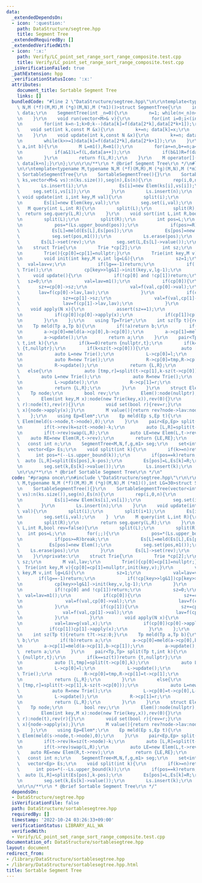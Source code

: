 ```yaml
---
data:
  _extendedDependsOn:
  - icon: ':question:'
    path: DataStructure/segtree.hpp
    title: Segment Tree
  _extendedRequiredBy: []
  _extendedVerifiedWith:
  - icon: ':x:'
    path: Verify/LC_point_set_range_sort_range_composite.test.cpp
    title: Verify/LC_point_set_range_sort_range_composite.test.cpp
  _isVerificationFailed: true
  _pathExtension: hpp
  _verificationStatusIcon: ':x:'
  attributes:
    document_title: Sortable Segment Tree
    links: []
  bundledCode: "#line 2 \"DataStructure/segtree.hpp\"\n\r\ntemplate<typename M,typename\
    \ N,M (*f)(M,M),M (*g)(M,N),M (*m1)()>struct SegmentTree{\r\n    int n; vector<M>\
    \ data;\r\n    SegmentTree(int _n=0){\r\n        n=1; while(n<_n)n<<=1; data.assign(2*n,m1());\r\
    \n    }\r\n    void run(vector<M>& v){\r\n        for(int i=0;i<(int)v.size();i++)data[i+n]=v[i];\r\
    \n        for(int k=n-1;k>0;k--)data[k]=f(data[2*k],data[2*k+1]);\r\n    }\r\n\
    \    void set(int k,const M &x){\r\n        k+=n; data[k]=x;\r\n        while(k>>=1)data[k]=f(data[2*k],data[2*k+1]);\r\
    \n    }\r\n    void update(int k,const N &x){\r\n        k+=n; data[k]=g(data[k],x);\r\
    \n        while(k>>=1)data[k]=f(data[2*k],data[2*k+1]);\r\n    }\r\n    M query(int\
    \ a,int b){\r\n        M L=m1(),R=m1();\r\n        for(a+=n,b+=n;a<b;a>>=1,b>>=1){\r\
    \n            if(a&1)L=f(L,data[a++]);\r\n            if(b&1)R=f(data[--b],R);\r\
    \n        }\r\n        return f(L,R);\r\n    }\r\n    M operator[](const int &k)const{return\
    \ data[k+n];}\r\n};\r\n\r\n/**\r\n * @brief Segment Tree\r\n */\n#line 3 \"DataStructure/sortablesegtree.hpp\"\
    \n\r\ntemplate<typename M,typename N,M (*f)(M,M),M (*g)(M,N),M (*m1)(),int LG=30>struct\
    \ SortableSegmentTree{\r\n    SortableSegmentTree(){}\r\n    SortableSegmentTree(vector<int>&\
    \ ks,vector<M>& vs):n(ks.size()),seg(n),Es(n){\r\n        rep(i,0,n){\r\n    \
    \        Ls.insert(i);\r\n            Es[i]=new Elem(ks[i],vs[i]);\r\n       \
    \     seg.set(i,vs[i]);\r\n        }\r\n        Ls.insert(n);\r\n    }\r\n   \
    \ void update(int i,int key,M val){\r\n        split(i);\r\n        split(i+1);\r\
    \n        Es[i]=new Elem(key,val);\r\n        seg.set(i,val);\r\n    }  \r\n \
    \   M query(int L,int R){\r\n        split(L);\r\n        split(R);\r\n      \
    \  return seg.query(L,R);\r\n    }\r\n    void sort(int L,int R,bool rev=false){\r\
    \n        split(L);\r\n        split(R);\r\n        int pos=L;\r\n        for(;;){\r\
    \n            pos=*(Ls.upper_bound(pos));\r\n            if(pos>=R)break;\r\n\
    \            Es[L]=meld(Es[L],Es[pos]);\r\n            Es[pos]=new Elem();\r\n\
    \            seg.set(pos,m1());\r\n            Ls.erase(pos);\r\n        }\r\n\
    \        Es[L]->set(rev);\r\n        seg.set(L,Es[L]->value());\r\n    }\r\nprivate:\r\
    \n    struct Trie{\r\n        Trie *cp[2];\r\n        int sz;\r\n        M val,lav;\r\
    \n        Trie(){cp[0]=cp[1]=nullptr;}\r\n        Trie(int key,M v){cp[0]=cp[1]=nullptr,init(key,v);}\r\
    \n        void init(int key,M v,int lg=LG){\r\n            sz=1;\r\n         \
    \   val=lav=v;\r\n            if(lg==-1)return;\r\n            if(!cp[key>>lg&1])cp[key>>lg&1]=new\
    \ Trie();\r\n            cp[key>>lg&1]->init(key,v,lg-1);\r\n        }\r\n   \
    \     void update(){\r\n            if(!cp[0] and !cp[1])return;\r\n         \
    \   sz=0;\r\n            val=lav=m1();\r\n            if(cp[0]){\r\n         \
    \       sz+=cp[0]->sz;\r\n                val=f(val,cp[0]->val);\r\n         \
    \       lav=f(cp[0]->lav,lav);\r\n            }\r\n            if(cp[1]){\r\n\
    \                sz+=cp[1]->sz;\r\n                val=f(val,cp[1]->val);\r\n\
    \                lav=f(cp[1]->lav,lav);\r\n            }\r\n        }\r\n    \
    \    void apply(N x){\r\n            assert(sz==1);\r\n            val=lav=g(val,x);\r\
    \n            if(cp[0])cp[0]->apply(x);\r\n            if(cp[1])cp[1]->apply(x);\r\
    \n        }\r\n    };\r\n    using Tp=Trie*;\r\n    int sz(Tp t){return t?t->sz:0;}\r\
    \n    Tp meld(Tp a,Tp b){\r\n        if(!a)return b;\r\n        if(!b)return a;\r\
    \n        a->cp[0]=meld(a->cp[0],b->cp[0]);\r\n        a->cp[1]=meld(a->cp[1],b->cp[1]);\r\
    \n        a->update();\r\n        return a;\r\n    }\r\n    pair<Tp,Tp> split(Tp\
    \ t,int k){\r\n        if(k==0)return {nullptr,t};\r\n        if(k==sz(t))return\
    \ {t,nullptr};\r\n        if(k<sz(t->cp[0])){\r\n            auto [l,tmp]=split(t->cp[0],k);\r\
    \n            auto L=new Trie();\r\n            L->cp[0]=l;\r\n            L->update();\r\
    \n            auto R=new Trie();\r\n            R->cp[0]=tmp,R->cp[1]=t->cp[1];\r\
    \n            R->update();\r\n            return {L,R};\r\n        }\r\n     \
    \   else{\r\n            auto [tmp,r]=split(t->cp[1],k-sz(t->cp[0]));\r\n    \
    \        auto L=new Trie();\r\n            auto R=new Trie();\r\n            L->cp[0]=t->cp[0],L->cp[1]=tmp;\r\
    \n            L->update();\r\n            R->cp[1]=r;\r\n            R->update();\r\
    \n            return {L,R};\r\n        }\r\n    }\r\n    struct Elem{\r\n    \
    \    Tp node;\r\n        bool rev;\r\n        Elem():node(nullptr),rev(0){}\r\n\
    \        Elem(int key,M x):node(new Trie(key,x)),rev(0){}\r\n        Elem(Tp t,bool\
    \ r):node(t),rev(r){}\r\n        void set(bool r){rev=r;}\r\n        void apply(N\
    \ x){node->apply(x);}\r\n        M value(){return rev?node->lav:node->val;}\r\n\
    \    };\r\n    using Ep=Elem*;\r\n    Ep meld(Ep s,Ep t){\r\n        return new\
    \ Elem(meld(s->node,t->node),0);\r\n    }\r\n    pair<Ep,Ep> split(Ep t,int k){\r\
    \n        if(t->rev)k=sz(t->node)-k;\r\n        auto [L,R]=split(t->node,k);\r\
    \n        if(t->rev)swap(L,R);\r\n        auto LE=new Elem(L,t->rev);\r\n    \
    \    auto RE=new Elem(R,t->rev);\r\n        return {LE,RE};\r\n    }\r\n\r\n \
    \   const int n;\r\n    SegmentTree<M,N,f,g,m1> seg;\r\n    set<int> Ls;\r\n \
    \   vector<Ep> Es;\r\n    void split(int k){\r\n        if(k>=n)return;\r\n  \
    \      int pos=*(--Ls.upper_bound(k));\r\n        if(pos==k)return;\r\n      \
    \  auto [L,R]=split(Es[pos],k-pos);\r\n        Es[pos]=L,Es[k]=R;\r\n        seg.set(pos,Es[pos]->value());\r\
    \n        seg.set(k,Es[k]->value());\r\n        Ls.insert(k);\r\n    }\r\n};\r\
    \n\r\n/**\r\n * @brief Sortable Segment Tree\r\n */\n"
  code: "#pragma once\r\n#include \"DataStructure/segtree.hpp\"\r\n\r\ntemplate<typename\
    \ M,typename N,M (*f)(M,M),M (*g)(M,N),M (*m1)(),int LG=30>struct SortableSegmentTree{\r\
    \n    SortableSegmentTree(){}\r\n    SortableSegmentTree(vector<int>& ks,vector<M>&\
    \ vs):n(ks.size()),seg(n),Es(n){\r\n        rep(i,0,n){\r\n            Ls.insert(i);\r\
    \n            Es[i]=new Elem(ks[i],vs[i]);\r\n            seg.set(i,vs[i]);\r\n\
    \        }\r\n        Ls.insert(n);\r\n    }\r\n    void update(int i,int key,M\
    \ val){\r\n        split(i);\r\n        split(i+1);\r\n        Es[i]=new Elem(key,val);\r\
    \n        seg.set(i,val);\r\n    }  \r\n    M query(int L,int R){\r\n        split(L);\r\
    \n        split(R);\r\n        return seg.query(L,R);\r\n    }\r\n    void sort(int\
    \ L,int R,bool rev=false){\r\n        split(L);\r\n        split(R);\r\n     \
    \   int pos=L;\r\n        for(;;){\r\n            pos=*(Ls.upper_bound(pos));\r\
    \n            if(pos>=R)break;\r\n            Es[L]=meld(Es[L],Es[pos]);\r\n \
    \           Es[pos]=new Elem();\r\n            seg.set(pos,m1());\r\n        \
    \    Ls.erase(pos);\r\n        }\r\n        Es[L]->set(rev);\r\n        seg.set(L,Es[L]->value());\r\
    \n    }\r\nprivate:\r\n    struct Trie{\r\n        Trie *cp[2];\r\n        int\
    \ sz;\r\n        M val,lav;\r\n        Trie(){cp[0]=cp[1]=nullptr;}\r\n      \
    \  Trie(int key,M v){cp[0]=cp[1]=nullptr,init(key,v);}\r\n        void init(int\
    \ key,M v,int lg=LG){\r\n            sz=1;\r\n            val=lav=v;\r\n     \
    \       if(lg==-1)return;\r\n            if(!cp[key>>lg&1])cp[key>>lg&1]=new Trie();\r\
    \n            cp[key>>lg&1]->init(key,v,lg-1);\r\n        }\r\n        void update(){\r\
    \n            if(!cp[0] and !cp[1])return;\r\n            sz=0;\r\n          \
    \  val=lav=m1();\r\n            if(cp[0]){\r\n                sz+=cp[0]->sz;\r\
    \n                val=f(val,cp[0]->val);\r\n                lav=f(cp[0]->lav,lav);\r\
    \n            }\r\n            if(cp[1]){\r\n                sz+=cp[1]->sz;\r\n\
    \                val=f(val,cp[1]->val);\r\n                lav=f(cp[1]->lav,lav);\r\
    \n            }\r\n        }\r\n        void apply(N x){\r\n            assert(sz==1);\r\
    \n            val=lav=g(val,x);\r\n            if(cp[0])cp[0]->apply(x);\r\n \
    \           if(cp[1])cp[1]->apply(x);\r\n        }\r\n    };\r\n    using Tp=Trie*;\r\
    \n    int sz(Tp t){return t?t->sz:0;}\r\n    Tp meld(Tp a,Tp b){\r\n        if(!a)return\
    \ b;\r\n        if(!b)return a;\r\n        a->cp[0]=meld(a->cp[0],b->cp[0]);\r\
    \n        a->cp[1]=meld(a->cp[1],b->cp[1]);\r\n        a->update();\r\n      \
    \  return a;\r\n    }\r\n    pair<Tp,Tp> split(Tp t,int k){\r\n        if(k==0)return\
    \ {nullptr,t};\r\n        if(k==sz(t))return {t,nullptr};\r\n        if(k<sz(t->cp[0])){\r\
    \n            auto [l,tmp]=split(t->cp[0],k);\r\n            auto L=new Trie();\r\
    \n            L->cp[0]=l;\r\n            L->update();\r\n            auto R=new\
    \ Trie();\r\n            R->cp[0]=tmp,R->cp[1]=t->cp[1];\r\n            R->update();\r\
    \n            return {L,R};\r\n        }\r\n        else{\r\n            auto\
    \ [tmp,r]=split(t->cp[1],k-sz(t->cp[0]));\r\n            auto L=new Trie();\r\n\
    \            auto R=new Trie();\r\n            L->cp[0]=t->cp[0],L->cp[1]=tmp;\r\
    \n            L->update();\r\n            R->cp[1]=r;\r\n            R->update();\r\
    \n            return {L,R};\r\n        }\r\n    }\r\n    struct Elem{\r\n    \
    \    Tp node;\r\n        bool rev;\r\n        Elem():node(nullptr),rev(0){}\r\n\
    \        Elem(int key,M x):node(new Trie(key,x)),rev(0){}\r\n        Elem(Tp t,bool\
    \ r):node(t),rev(r){}\r\n        void set(bool r){rev=r;}\r\n        void apply(N\
    \ x){node->apply(x);}\r\n        M value(){return rev?node->lav:node->val;}\r\n\
    \    };\r\n    using Ep=Elem*;\r\n    Ep meld(Ep s,Ep t){\r\n        return new\
    \ Elem(meld(s->node,t->node),0);\r\n    }\r\n    pair<Ep,Ep> split(Ep t,int k){\r\
    \n        if(t->rev)k=sz(t->node)-k;\r\n        auto [L,R]=split(t->node,k);\r\
    \n        if(t->rev)swap(L,R);\r\n        auto LE=new Elem(L,t->rev);\r\n    \
    \    auto RE=new Elem(R,t->rev);\r\n        return {LE,RE};\r\n    }\r\n\r\n \
    \   const int n;\r\n    SegmentTree<M,N,f,g,m1> seg;\r\n    set<int> Ls;\r\n \
    \   vector<Ep> Es;\r\n    void split(int k){\r\n        if(k>=n)return;\r\n  \
    \      int pos=*(--Ls.upper_bound(k));\r\n        if(pos==k)return;\r\n      \
    \  auto [L,R]=split(Es[pos],k-pos);\r\n        Es[pos]=L,Es[k]=R;\r\n        seg.set(pos,Es[pos]->value());\r\
    \n        seg.set(k,Es[k]->value());\r\n        Ls.insert(k);\r\n    }\r\n};\r\
    \n\r\n/**\r\n * @brief Sortable Segment Tree\r\n */"
  dependsOn:
  - DataStructure/segtree.hpp
  isVerificationFile: false
  path: DataStructure/sortablesegtree.hpp
  requiredBy: []
  timestamp: '2022-10-24 03:26:33+09:00'
  verificationStatus: LIBRARY_ALL_WA
  verifiedWith:
  - Verify/LC_point_set_range_sort_range_composite.test.cpp
documentation_of: DataStructure/sortablesegtree.hpp
layout: document
redirect_from:
- /library/DataStructure/sortablesegtree.hpp
- /library/DataStructure/sortablesegtree.hpp.html
title: Sortable Segment Tree
---
```


